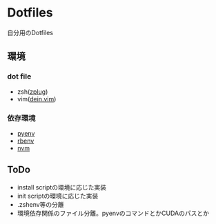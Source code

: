 # Dotfiles
自分用のDotfiles

## 環境
### dot file
- zsh([zplug](https://github.com/zplug/zplug))
- vim([dein.vim](https://github.com/Shougo/dein.vim))

### 依存環境
- [pyenv](https://github.com/yyuu/pyenv)
- [rbenv](https://github.com/rbenv/rbenv)
- [nvm](https://github.com/creationix/nvm)

## ToDo
- install scriptの環境に応じた実装
- init scriptの環境に応じた実装
- .zshenv等の分離
- 環境依存関係のファイル分離。pyenvのコマンドとかCUDAのパスとか
